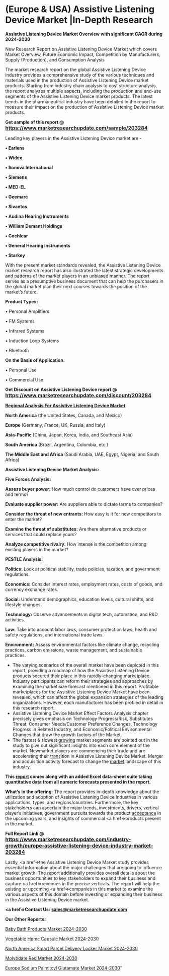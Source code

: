 # (Europe & USA) Assistive Listening Device Market |In-Depth Research

<strong>Assistive Listening Device Market Overview with significant CAGR during 2024-2030</strong>

New Research Report on Assistive Listening Device Market which covers Market Overview, Future Economic Impact, Competition by Manufacturers, Supply (Production), and Consumption Analysis

The market research report on the global Assistive Listening Device industry provides a comprehensive study of the various techniques and materials used in the production of Assistive Listening Device market products. Starting from industry chain analysis to cost structure analysis, the report analyzes multiple aspects, including the production and end-use segments of the Assistive Listening Device market products. The latest trends in the pharmaceutical industry have been detailed in the report to measure their impact on the production of Assistive Listening Device market products.

<strong>Get sample of this report @ <a href=https://www.marketresearchupdate.com/sample/203284><font size=3 color=#0000ff>https://www.marketresearchupdate.com/sample/203284</font></a></strong>

Leading key players in the Assistive Listening Device market are -

<strong>• Earlens

• Widex

• Sonova International

• Siemens

• MED-EL

• Geemarc

• Sivantos

• Audina Hearing Instruments

• William Demant Holdings

• Cochlear

• General Hearing Instruments

• Starkey</strong>

With the present market standards revealed, the Assistive Listening Device market research report has also illustrated the latest strategic developments and patterns of the market players in an unbiased manner. The report serves as a presumptive business document that can help the purchasers in the global market plan their next courses towards the position of the market’s future.

<strong>Product Types:</strong>

• Personal Amplifiers

• FM Systems

• Infrared Systems

• Induction Loop Systems

• Bluetooth

<strong>On the Basis of Application:</strong>

• Personal Use

• Commercial Use

<strong>Get Discount on Assistive Listening Device report @ <a href=https://www.marketresearchupdate.com/discount/203284><font size=3 color=#0000ff>https://www.marketresearchupdate.com/discount/203284</font></a></strong>

<strong><u><b>Regional Analysis For Assistive Listening Device Market</b></u></strong>

<strong><b>North America</b></strong> (the United States, Canada, and Mexico)

<strong><b>Europe </b></strong>(Germany, France, UK, Russia, and Italy)

<strong><b>Asia-Pacific</b></strong> (China, Japan, Korea, India, and Southeast Asia)

<strong><b>South America</b></strong> (Brazil, Argentina, Colombia, etc.)

<strong><b>The Middle East and Africa</b></strong> (Saudi Arabia, UAE, Egypt, Nigeria, and South Africa)

<strong>Assistive Listening Device Market Analysis:</strong>

<strong>Five Forces Analysis:</strong>

<strong>Assess buyer power:</strong> How much control do customers have over prices and terms?

<strong>Evaluate supplier power:</strong> Are suppliers able to dictate terms to companies?

<strong>Consider the threat of new entrants:</strong> How easy is it for new competitors to enter the market?

<strong>Examine the threat of substitutes:</strong> Are there alternative products or services that could replace yours?

<strong>Analyze competitive rivalry:</strong> How intense is the competition among existing players in the market?

<strong>PESTLE Analysis:</strong>

<strong>Politics:</strong> Look at political stability, trade policies, taxation, and government regulations.

<strong>Economics:</strong> Consider interest rates, employment rates, costs of goods, and currency exchange rates.

<strong>Social:</strong> Understand demographics, education levels, cultural shifts, and lifestyle changes.

<strong>Technology:</strong> Observe advancements in digital tech, automation, and R&D activities.

<strong>Law:</strong> Take into account labor laws, consumer protection laws, health and safety regulations, and international trade laws.

<strong>Environment:</strong> Assess environmental factors like climate change, recycling practices, carbon emissions, waste management, and sustainable practices.

<ul>
  <li>The varying scenarios of the overall market have been depicted in this report, providing a roadmap of how the Assistive Listening Device products secured their place in this rapidly-changing marketplace. Industry participants can reform their strategies and approaches by examining the market size forecast mentioned in this report. Profitable marketplaces for the Assistive Listening Device Market have been revealed, which can affect the global expansion strategies of the leading organizations. However, each manufacturer has been profiled in detail in this research report.</li>
  <li>Assistive Listening Device Market Effect Factors Analysis chapter precisely gives emphasis on Technology Progress/Risk, Substitutes Threat, Consumer Needs/Customer Preference Changes, Technology Progress in Related Industry, and Economic/Political Environmental Changes that draw the growth factors of the Market.</li>
  <li>The fastest &amp; slowest <a href=ASDF991299>growing</a> market segments are pointed out in the study to give out significant insights into each core element of the market. Newmarket players are commencing their trade and are accelerating their <a href=>trans</a>ition in Assistive Listening Device Market. Merger and acquisition activity forecast to change the <a href=>market</a> landscape of this industry.</li>
</ul>
<strong>This <a href=>report</a> comes along with an added Excel data-sheet suite taking quantitative data from all numeric forecasts presented in the report.</strong>

<strong>What’s in the offering:</strong> The report provides in-depth knowledge about the utilization and adoption of Assistive Listening Device Industries in various applications, types, and regions/countries. Furthermore, the key stakeholders can ascertain the major trends, investments, drivers, vertical player’s initiatives, government pursuits towards the product <a href=ASDF881288>acceptance</a> in the upcoming years, and insights of commercial <a href=>products</a> present in the market.

<strong>Full Report Link @ <a href=https://www.marketresearchupdate.com/industry-growth/europe-assistive-listening-device-industry-market-203284><font size=3 color=#0000ff>https://www.marketresearchupdate.com/industry-growth/europe-assistive-listening-device-industry-market-203284</font></a></strong>

Lastly, <a href=>the</a> Assistive Listening Device Market study provides essential information about the major challenges that are going to influence market growth. The report additionally provides overall details about the business opportunities to key stakeholders to expand their business and capture <a href=>revenues</a> in the precise verticals. The report will help the existing or upcoming <a href=>companies</a> in this market to examine the various aspects of this domain before investing or expanding their business in the Assistive Listening Device market.

<strong><a href=><strong>Contact Us:</strong></a></strong>
<strong>sales@marketresearchupdate.com</strong>

<strong>Our Other Reports:</strong>

<a href=https://www.linkedin.com/pulse/baby-bath-products-market-industry-analysis-segments>Baby Bath Products Market 2024-2030</a>

<a href=https://www.linkedin.com/pulse/vegetable-hpmc-capsule-market-size-trends-consumption>Vegetable Hpmc Capsule Market 2024-2030</a>

<a href=https://www.linkedin.com/pulse/north-america-smart-parcel-delivery-locker-market-1f>North America Smart Parcel Delivery Locker Market 2024-2030</a>

<a href=https://www.linkedin.com/pulse/molybdate-red-market-2023-latest-sales-figure-signals-1qmsf/>Molybdate Red Market 2024-2030</a>

<a href=https://www.linkedin.com/pulse/europe-sodium-palmitoyl-glutamate-market-2i9kf/>Europe Sodium Palmitoyl Glutamate Market 2024-2030</a>"

